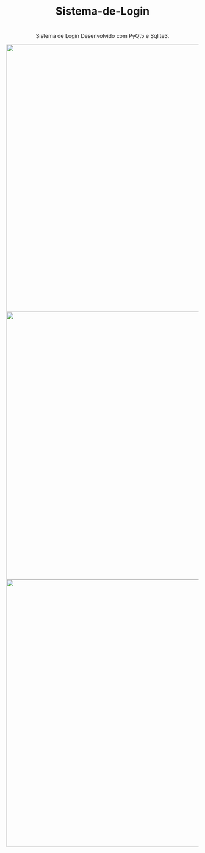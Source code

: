 # <h1 align="center">Sistema-de-Login<h1>
  
<p align="center">Sistema de Login Desenvolvido com PyQt5 e Sqlite3.<p>

<div align="center">
<img src="https://user-images.githubusercontent.com/63606619/131741226-65015be7-d7a6-47fa-a70b-17ee63ea61b9.PNG" width="700px" />
</div>
  
<div align="center">
<img src="https://user-images.githubusercontent.com/63606619/131741415-ddb8baf5-df88-401d-81fd-ad94b5ce4e45.PNG" width="700px" />
</div>

<div align="center">
<img src="https://user-images.githubusercontent.com/63606619/131741625-592c7dd5-18a9-47ce-aa80-5c32f32226dd.PNG" width="700px" />
</div>
